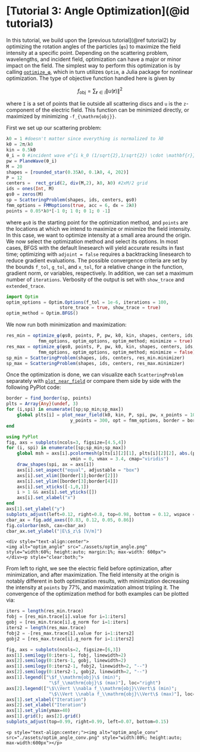 #  [Tutorial 3: Angle Optimization](@id tutorial3)

In this tutorial, we build upon the [previous tutorial](@ref tutorial2) by
optimizing the rotation angles of the particles (`φs`) to maximize the field
intensity at a specific point.
Depending on the scattering problem, wavelengths, and incident field,
optimization can have a major or minor impact on the field.
The simplest way to perform this optimization is by calling [`optimize_φ`](@ref), which
in turn utilizes `Optim`, a Julia package for nonlinear optimization. The type of
objective function handled here is given by

```math
f_{\mathrm{obj}} = \sum_{\mathbf{r} \in I} \| u(\mathbf{r})\|^2
```

where ``I`` is a set of points that lie outside all scattering discs
and ``u`` is the ``z``-component of the electric field. This function can be
minimized directly, or maximized by minimizing ``-f_{\mathrm{obj}}``.

First we set up our scattering problem:

```julia
λ0 = 1 #doesn't matter since everything is normalized to λ0
k0 = 2π/λ0
kin = 0.5k0
θ_i = 0 #incident wave e^{i k_0 (1/sqrt{2},1/sqrt{2}) \cdot \mathbf{r}}
pw = PlaneWave(θ_i)
M = 20
shapes = [rounded_star(0.35λ0, 0.1λ0, 4, 202)]
P = 12
centers =  rect_grid(2, div(M,2), λ0, λ0) #2xM/2 grid
ids = ones(Int, M)
φs0 = zeros(M)
sp = ScatteringProblem(shapes, ids, centers, φs0)
fmm_options = FMMoptions(true, acc = 6, dx = 2λ0)
points = 0.05*λ0*[-1 0; 1 0; 0 1; 0 -1]
```

where `φs0` is the starting point for the optimization method, and `points` are
the locations at which we intend to maximize or minimize the field intensity.
In this case, we want to optimize intensity at a small area around the origin.
We now select the optimization method and select its options.
In most cases, BFGS with the default linesearch will yield accurate results in
fast time; optimizing with `adjoint = false` requires a backtracking linesearch
to reduce gradient evaluations. The possible convergence
criteria are set by the bounds `f_tol`, `g_tol`, and `x_tol`, for
a relative change in the function, gradient norm, or variables, respectively.
In addition, we can set a maximum number of `iterations`. Verbosity of the output
is set with `show_trace` and `extended_trace`.

```julia
import Optim
optim_options = Optim.Options(f_tol = 1e-6, iterations = 100,
                    store_trace = true, show_trace = true)
optim_method = Optim.BFGS()
```

We now run both minimization and maximization:

```julia
res_min = optimize_φ(φs0, points, P, pw, k0, kin, shapes, centers, ids,
            fmm_options, optim_options, optim_method; minimize = true)
res_max = optimize_φ(φs0, points, P, pw, k0, kin, shapes, centers, ids,
            fmm_options, optim_options, optim_method; minimize = false)
sp_min = ScatteringProblem(shapes, ids, centers, res_min.minimizer)
sp_max = ScatteringProblem(shapes, ids, centers, res_max.minimizer)
```

Once the optimization is done, we can visualize each `ScatteringProblem`
separately with [`plot_near_field`](@ref) or compare them side by side with the
following PyPlot code:

```julia
border = find_border(sp, points)
plts = Array{Any}(undef, 3)
for (i,spi) in enumerate([sp;sp_min;sp_max])
    global plts[i] = plot_near_field(k0, kin, P, spi, pw, x_points = 100,
                        y_points = 300, opt = fmm_options, border = border)
end

using PyPlot
fig, axs = subplots(ncols=3, figsize=[4.5,4])
for (i, spi) in enumerate([sp;sp_min;sp_max])
    global msh = axs[i].pcolormesh(plts[i][2][1], plts[i][2][2], abs.(plts[i][2][3]),
                        vmin = 0, vmax = 3.4, cmap="viridis")
    draw_shapes(spi, ax = axs[i])
    axs[i].set_aspect("equal", adjustable = "box")
    axs[i].set_xlim([border[1];border[2]])
    axs[i].set_ylim([border[3];border[4]])
    axs[i].set_xticks([-1,0,1])
    i > 1 && axs[i].set_yticks([])
    axs[i].set_xlabel("x")
end
axs[1].set_ylabel("y")
subplots_adjust(left=0.12, right=0.8, top=0.98, bottom = 0.12, wspace = 0.1)
cbar_ax = fig.add_axes([0.83, 0.12, 0.05, 0.86])
fig.colorbar(msh, cax=cbar_ax)
cbar_ax.set_ylabel("|E\$_z\$ [V/m]")
```
```@raw html
<div style="text-align:center">
<img alt="optim_angle" src="./assets/optim_angle.png" style="width:60%; height:auto; margin:1%; max-width: 600px">
</div><p style="clear:both;">
```

From left to right, we see the electric field before optimization, after
minimization, and after maximization. The field intensity at the origin is
notably different in both optimization results, with minimization decreasing
the intensity at `points` by 77%, and maximization almost tripling it.
The convergence of the optimization method for both examples can be plotted via:

```julia
iters = length(res_min.trace)
fobj = [res_min.trace[i].value for i=1:iters]
gobj = [res_min.trace[i].g_norm for i=1:iters]
iters2 = length(res_max.trace)
fobj2 = -[res_max.trace[i].value for i=1:iters2]
gobj2 = [res_max.trace[i].g_norm for i=1:iters2]

fig, axs = subplots(ncols=2, figsize=[6,3])
axs[1].semilogy(0:iters-1, fobj, linewidth=2)
axs[2].semilogy(0:iters-1, gobj, linewidth=2)
axs[1].semilogy(0:iters2-1, fobj2, linewidth=2, "--")
axs[2].semilogy(0:iters2-1, gobj2, linewidth=2, "--")
axs[1].legend(["\$f_\\mathrm{obj}\$ (min)";
                "\$f_\\mathrm{obj}\$ (max)"], loc="right")
axs[2].legend(["\$\\Vert \\nabla f_\\mathrm{obj}\\Vert\$ (min)";
                "\$\\Vert \\nabla f_\\mathrm{obj}\\Vert\$ (max)"], loc="best")
axs[1].set_xlabel("Iteration")
axs[2].set_xlabel("Iteration")
axs[1].set_ylim(ymax=40)
axs[1].grid(); axs[2].grid()
subplots_adjust(top=0.99, right=0.99, left=0.07, bottom=0.15)
```

```@raw html
<p style="text-align:center;"><img alt="optim_angle_conv" src="./assets/optim_angle_conv.png" style="width:80%; height:auto; max-width:600px"></p>
```
